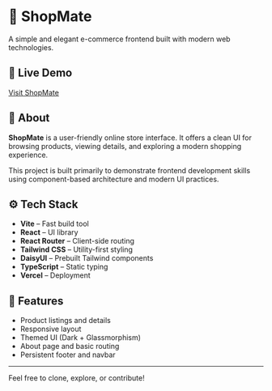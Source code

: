 # 🛒 ShopMate

A simple and elegant e-commerce frontend built with modern web technologies.

## 🔗 Live Demo

[Visit ShopMate](https://shop-mate-nfwx-ll4uxnu3q-swanand-bhuskutes-projects.vercel.app/)

## 🧾 About

**ShopMate** is a user-friendly online store interface. It offers a clean UI for browsing products, viewing details, and exploring a modern shopping experience.

This project is built primarily to demonstrate frontend development skills using component-based architecture and modern UI practices.

## ⚙️ Tech Stack

- **Vite** – Fast build tool
- **React** – UI library
- **React Router** – Client-side routing
- **Tailwind CSS** – Utility-first styling
- **DaisyUI** – Prebuilt Tailwind components
- **TypeScript** – Static typing
- **Vercel** – Deployment

## 📁 Features

- Product listings and details
- Responsive layout
- Themed UI (Dark + Glassmorphism)
- About page and basic routing
- Persistent footer and navbar

---

Feel free to clone, explore, or contribute!
